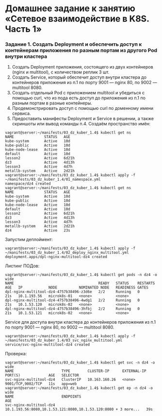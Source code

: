 # Домашнее задание к занятию «Сетевое взаимодействие в K8S. Часть 1»
### Задание 1. Создать Deployment и обеспечить доступ к контейнерам приложения по разным портам из другого Pod внутри кластера
1) Создать Deployment приложения, состоящего из двух контейнеров (nginx и multitool), с количеством реплик 3 шт.
2) Создать Service, который обеспечит доступ внутри кластера до контейнеров приложения из п.1 по порту 9001 — nginx 80, по 9002 — multitool 8080.
3) Создать отдельный Pod с приложением multitool и убедиться с помощью curl, что из пода есть доступ до приложения из п.1 по разным портам в разные контейнеры.
4) Продемонстрировать доступ с помощью curl по доменному имени сервиса.
5) Предоставить манифесты Deployment и Service в решении, а также скриншоты или вывод команды п.4.
Создаём пространство имён:
```
vagrant@server:~/manifests/03_dz_kuber_1.4$ kubectl get ns
NAME              STATUS   AGE
kube-system       Active   10d
kube-public       Active   10d
kube-node-lease   Active   10d
default           Active   10d
lesson2           Active   6d21h
dz3               Active   4d13h
lesson3           Active   4d7h
metallb-system    Active   2d21h
vagrant@server:~/manifests/03_dz_kuber_1.4$ kubectl apply -f ~/manifests/03_dz_kuber_1.4/01_namespace.yml
namespace/dz4 created
vagrant@server:~/manifests/03_dz_kuber_1.4$ kubectl get ns
NAME              STATUS   AGE
kube-system       Active   10d
kube-public       Active   10d
kube-node-lease   Active   10d
default           Active   10d
lesson2           Active   6d21h
dz3               Active   4d13h
lesson3           Active   4d7h
metallb-system    Active   2d21h
dz4               Active   23s
```
Запустим деплоймент:
```
vagrant@server:~/manifests/03_dz_kuber_1.4$ kubectl apply -f ~/manifests/03_dz_kuber_1.4/02_deploy_nginx_multitool.yml
deployment.apps/dpl-nginx-multitool-dz4 created
```
Листинг ПОДов:
```
vagrant@server:~/manifests/03_dz_kuber_1.4$ kubectl get pods -n dz4 -o wide
NAME                                       READY   STATUS    RESTARTS   AGE   IP            NODE          NOMINATED NODE   READINESS GATES
dpl-nginx-multitool-dz4-4757b38496-z3d6e   2/2     Running   0          21s   10.1.193.56   microk8s-01   <none>           <none>
dpl-nginx-multitool-dz4-4757b38496-4wdg1   2/2     Running   0          21s   10.1.53.120   microk8s-02   <none>           <none>
dpl-nginx-multitool-dz4-4757b38496-3hfbj   2/2     Running   0          21s   10.1.53.121   microk8s-02   <none>           <none>
```
Service для доступа внутри кластера до контейнеров приложения из п.1 по порту 9001 — nginx 80, по 9002 — multitool 8080.
```
vagrant@server:~/manifests/03_dz_kuber_1.4$ kubectl apply -f ~/manifests/03_dz_kuber_1.4/03_svc_nginx_multitool.yml
service/svc-nginx-multitool-dz4 created
```
Проверка:
```
vagrant@server:~/manifests/03_dz_kuber_1.4$ kubectl get svc -n dz4 -o wide
NAME                      TYPE        CLUSTER-IP      EXTERNAL-IP   PORT(S)             AGE   SELECTOR
svc-nginx-multitool-dz4   ClusterIP   10.163.160.26   <none>        9001/TCP,9002/TCP   11s   app=web
vagrant@server:~/manifests/03_dz_kuber_1.4$ kubectl get ep -n dz4 -o wide
NAME                      ENDPOINTS                                                        AGE
svc-nginx-multitool-dz4   10.1.193.56:8080,10.1.53.121:8080,10.1.53.120:8080 + 3 more...   39s
```







